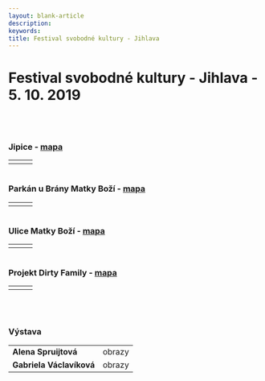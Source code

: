 ```yaml
---
layout: blank-article
description: 
keywords: 
title: Festival svobodné kultury - Jihlava
---
```


<div class="pce-hero pce-hero--entry">
    <div class="pce-hero__content">
        <h1 class="c-page-title">Festival svobodné kultury - Jihlava - 5. 10. 2019</h1><br><br>        
    </div>
</div>
<div class="row o-section-block c-emphasized-text">    
    <div class="medium-12 large-12 columns">
        <section class="o-section">
            <div class="o-secion-header o-section-header--bordered">
                <h3 class="o-section__heading t-h4-super">Jipice - <a href="https://goo.gl/maps/bPio9SAwicqPz7xc9" target="_blank" rel="noopener">mapa</a></h3>
            </div>
            <div class="u-1margin--top">
                <table>
                  <tr>
                    <td></td>
                    <td></td>
                    <td></td>
                  </tr>                                  
                </table>
            </div>
        </section>
    </div>
    <div class="medium-12 large-12 columns">
        <section class="o-section">
            <div class="o-secion-header o-section-header--bordered">
                <h3 class="o-section__heading t-h4-super">Parkán u Brány Matky Boží - <a href="https://goo.gl/maps/TAa1XV61497AitsL6" target="_blank" rel="noopener">mapa</a></h3>
            </div>
            <div class="u-1margin--top">
                <table>
                  <tr>
                    <td></td>
                    <td></td>
                    <td></td>
                  </tr>                                    
                </table>
            </div>
        </section>
    </div>
    <div class="medium-12 large-12 columns">
        <section class="o-section">
            <div class="o-secion-header o-section-header--bordered">
                <h3 class="o-section__heading t-h4-super">Ulice Matky Boží - <a href="https://goo.gl/maps/toSxU5N7QvENNYfF7" target="_blank" rel="noopener">mapa</a></h3>
            </div>
            <div class="u-1margin--top">
                <table>
                  <tr>
                    <td></td>
                    <td></td>
                    <td></td>
                  </tr>                                    
                </table>
            </div>
        </section>
    </div>
    <div class="medium-12 large-12 columns">
        <section class="o-section">
            <div class="o-secion-header o-section-header--bordered">
                <h3 class="o-section__heading t-h4-super">Projekt Dirty Family - <a href="https://goo.gl/maps/X2BJ1883bMdVTQo7A" target="_blank" rel="noopener">mapa</a></h3>
            </div>
            <div class="u-1margin--top">
                <table>
                  <tr>
                    <td></td>
                    <td></td>
                    <td></td>
                  </tr>                                    
                </table>
            </div>
        </section>
    </div>
    <br>
    <br>
    <div class="medium-12 large-12 columns">
        <section class="o-section">
            <div class="o-secion-header o-section-header--bordered">
                <h3 class="o-section__heading t-h4-super">Výstava</h3>
            </div>
            <div class="u-1margin--top">
                <table>
                  <tr>
                    <td><b>Alena Spruijtová</b></td>
                    <td>obrazy</td>                    
                  </tr> 
                  <tr>
                    <td><b>Gabriela Václavíková</b></td>
                    <td>obrazy</td>                    
                  </tr> 
                </table>
            </div>
        </section>
    </div>
</div>
